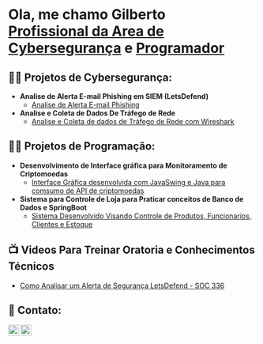 <h1>Ola, me chamo Gilberto <br/><a href="https://www.linkedin.com/in/gilbertolimagc">Profissional da Area de Cybersegurança</a> e <a href= "https://github.com/gilbertolg7">Programador</a></a></h1>

<h2>👨‍💻 Projetos de Cybersegurança:</h2>

- <b>Analise de Alerta E-mail Phishing em SIEM  (LetsDefend)</b>
  - [Analise de Alerta E-mail Phishing](https://github.com/gilbertolg7/Analise-email-Phishing-SIEM)
- <b>Analise e Coleta de Dados De Tráfego de Rede</b>
  - [Analise e Coleta de dados de Tráfego de Rede com Wireshark](https://github.com/gilbertolg7/Analise-HTTP-Basic-Auth-Wireshark)

<h2>👨‍💻 Projetos de Programação:</h2>

- <b>Desenvolvimento de Interface gráfica para Monitoramento de Criptomoedas</b>
  - [Interface Gráfica desenvolvida com JavaSwing e Java para comsumo de API de criptomoedas](https://github.com/gilbertolg7/Cripto)
- <b>Sistema para Controle de Loja para Praticar conceitos de Banco de Dados e SpringBoot</b>
  - [Sistema Desenvolvido Visando Controle de Produtos, Funcionarios, Clientes e Estoque](https://github.com/gilbertolg7/Spring-aprendendo)

<h2>📺 Videos Para Treinar Oratoria e Conhecimentos Técnicos</h2>

- [Como Analisar um Alerta de Segurança LetsDefend - SOC 336](https://www.youtube.com/watch?v=I-bD40tkxlU&t=28s&ab_channel=AnalistaSOCduBem)

<h2> 🤳 Contato:</h2>

[<img align="left" alt="Gilberto | YouTube" width="22px" src="https://cdn.jsdelivr.net/npm/simple-icons@v3/icons/youtube.svg" />][youtube]
[<img align="left" alt="Gilberto| LinkedIn" width="22px" src="https://cdn.jsdelivr.net/npm/simple-icons@v3/icons/linkedin.svg" />][linkedin]


[youtube]: https://www.youtube.com/@AnalistaSOCduBem
[linkedin]: https://www.linkedin.com/in/gilbertolimagc
